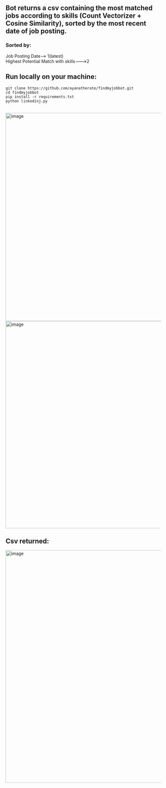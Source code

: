 <h2> Bot returns a csv containing the most matched jobs according to skills (Count Vectorizer + Cosine Similarity), sorted by the most recent date of job posting. 
</h2>

<h3> Sorted by: </h3>
<p1> Job Posting Date--> 1(latest)</p1><br>
<p1> Highest Potential Match with skills--->2 </p1>

<br>
<h2>Run locally on your machine:</h2>

```
git clone https://github.com/ayanatherate/findmyjobbot.git
cd findmyjobbot
pip install -r requirements.txt
python linkedinj.py
```
<br>





<img width="676" alt="image" src="https://user-images.githubusercontent.com/59755186/197277105-b078c6a2-974e-4c65-a9ee-23189d9bd367.png">
<br>
<img width="673" alt="image" src="https://user-images.githubusercontent.com/59755186/197283946-86cbefd7-b272-46b2-b4c2-13c9d80cfe4b.png">

<br>
<h2>Csv returned:</h2>
<img width="755" alt="image" src="https://user-images.githubusercontent.com/59755186/197284236-6fbd6164-5867-4543-aab9-bb6e33fc4d2e.png">

